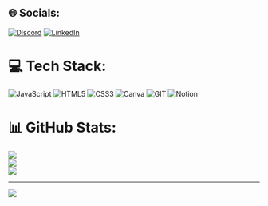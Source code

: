 
## 🌐 Socials:
[![Discord](https://img.shields.io/badge/Discord-%237289DA.svg?logo=discord&logoColor=white)](https://discord.gg/https://discord.gg/xA5RYW9p) [![LinkedIn](https://img.shields.io/badge/LinkedIn-%230077B5.svg?logo=linkedin&logoColor=white)](https://linkedin.com/in/linkedin.com/in/vinicio-lira-034b3028b) 

# 💻 Tech Stack:
![JavaScript](https://img.shields.io/badge/javascript-%23323330.svg?style=for-the-badge&logo=javascript&logoColor=%23F7DF1E) ![HTML5](https://img.shields.io/badge/html5-%23E34F26.svg?style=for-the-badge&logo=html5&logoColor=white) ![CSS3](https://img.shields.io/badge/css3-%231572B6.svg?style=for-the-badge&logo=css3&logoColor=white) ![Canva](https://img.shields.io/badge/Canva-%2300C4CC.svg?style=for-the-badge&logo=Canva&logoColor=white) ![GIT](https://img.shields.io/badge/Git-fc6d26?style=for-the-badge&logo=git&logoColor=white) ![Notion](https://img.shields.io/badge/Notion-%23000000.svg?style=for-the-badge&logo=notion&logoColor=white)
# 📊 GitHub Stats:
![](https://github-readme-stats.vercel.app/api?username=VinicioLira&theme=dark&hide_border=false&include_all_commits=false&count_private=false)<br/>
![](https://github-readme-streak-stats.herokuapp.com/?user=VinicioLira&theme=dark&hide_border=false)<br/>
![](https://github-readme-stats.vercel.app/api/top-langs/?username=VinicioLira&theme=dark&hide_border=false&include_all_commits=false&count_private=false&layout=compact)

---
[![](https://visitcount.itsvg.in/api?id=VinicioLira&icon=0&color=0)](https://visitcount.itsvg.in)

<!-- Proudly created with GPRM ( https://gprm.itsvg.in ) -->